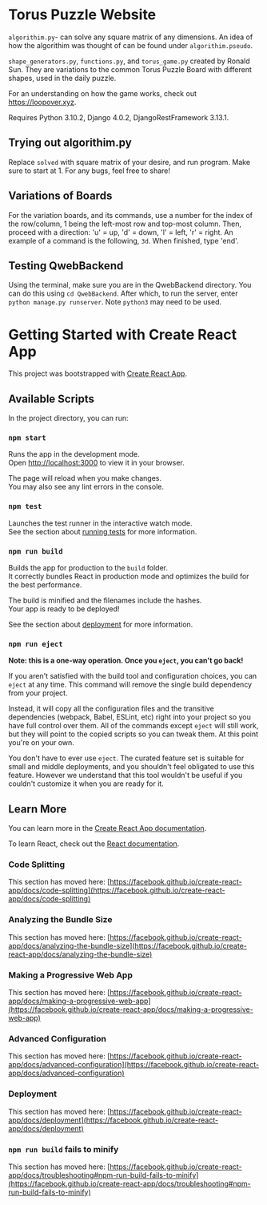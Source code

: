 <h1>Torus Puzzle Website</h1>

```algorithim.py```- can solve any square matrix of any dimensions. An idea of how the algorithim was thought of can be found under ```algorithim.pseudo```.

```shape_generators.py```, ```functions.py```, and ```torus_game.py``` created by Ronald Sun. They are variations to the common Torus Puzzle Board with different shapes, used in the daily puzzle.

For an understanding on how the game works, check out https://loopover.xyz.

Requires Python 3.10.2, Django 4.0.2, DjangoRestFramework 3.13.1.

<h2>Trying out algorithim.py</h2>

Replace ```solved``` with square matrix of your desire, and run program. Make sure to start at 1.
For any bugs, feel free to share!

<h2>Variations of Boards</h2>

For the variation boards, and its commands, use a number for the index of the row/column, 1 being the left-most row and top-most column.
Then, proceed with a direction: 'u' = up, 'd' = down, 'l' = left, 'r' = right. An example of a command is the following, ```3d```.
When finished, type 'end'.

<h2>Testing QwebBackend</h2>

Using the terminal, make sure you are in the QwebBackend directory. You can do this using ```cd QwebBackend```. After which, to run the server,
enter ```python manage.py runserver```. Note ```python3``` may need to be used.

# Getting Started with Create React App

This project was bootstrapped with [Create React App](https://github.com/facebook/create-react-app).

## Available Scripts

In the project directory, you can run:

### `npm start`

Runs the app in the development mode.\
Open [http://localhost:3000](http://localhost:3000) to view it in your browser.

The page will reload when you make changes.\
You may also see any lint errors in the console.

### `npm test`

Launches the test runner in the interactive watch mode.\
See the section about [running tests](https://facebook.github.io/create-react-app/docs/running-tests) for more information.

### `npm run build`

Builds the app for production to the `build` folder.\
It correctly bundles React in production mode and optimizes the build for the best performance.

The build is minified and the filenames include the hashes.\
Your app is ready to be deployed!

See the section about [deployment](https://facebook.github.io/create-react-app/docs/deployment) for more information.

### `npm run eject`

**Note: this is a one-way operation. Once you `eject`, you can't go back!**

If you aren't satisfied with the build tool and configuration choices, you can `eject` at any time. This command will remove the single build dependency from your project.

Instead, it will copy all the configuration files and the transitive dependencies (webpack, Babel, ESLint, etc) right into your project so you have full control over them. All of the commands except `eject` will still work, but they will point to the copied scripts so you can tweak them. At this point you're on your own.

You don't have to ever use `eject`. The curated feature set is suitable for small and middle deployments, and you shouldn't feel obligated to use this feature. However we understand that this tool wouldn't be useful if you couldn't customize it when you are ready for it.

## Learn More

You can learn more in the [Create React App documentation](https://facebook.github.io/create-react-app/docs/getting-started).

To learn React, check out the [React documentation](https://reactjs.org/).

### Code Splitting

This section has moved here: [https://facebook.github.io/create-react-app/docs/code-splitting](https://facebook.github.io/create-react-app/docs/code-splitting)

### Analyzing the Bundle Size

This section has moved here: [https://facebook.github.io/create-react-app/docs/analyzing-the-bundle-size](https://facebook.github.io/create-react-app/docs/analyzing-the-bundle-size)

### Making a Progressive Web App

This section has moved here: [https://facebook.github.io/create-react-app/docs/making-a-progressive-web-app](https://facebook.github.io/create-react-app/docs/making-a-progressive-web-app)

### Advanced Configuration

This section has moved here: [https://facebook.github.io/create-react-app/docs/advanced-configuration](https://facebook.github.io/create-react-app/docs/advanced-configuration)

### Deployment

This section has moved here: [https://facebook.github.io/create-react-app/docs/deployment](https://facebook.github.io/create-react-app/docs/deployment)

### `npm run build` fails to minify

This section has moved here: [https://facebook.github.io/create-react-app/docs/troubleshooting#npm-run-build-fails-to-minify](https://facebook.github.io/create-react-app/docs/troubleshooting#npm-run-build-fails-to-minify)